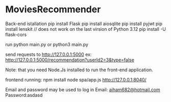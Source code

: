 # MoviesRecommender
Back-end istallation
pip install Flask 
pip install aiosqlite
pip install pyjwt 
pip install lenskit // does not work on the last virsion of Python 3.12
pip install -U flask-cors

run python main.py
or python3 main.py


send requests to http://127.0.0.1:5000
ex: http://127.0.0.1:5000/recommendation?userId2=3&type=false

Note: that you need Node.Js installed to run the front-end application. 

frontend running:
npm install
node spa/app.js
http://127.0.0.1:8040/

Email and password may be used to log in
Email: aiham682@hotmail.com
Password:asdasd